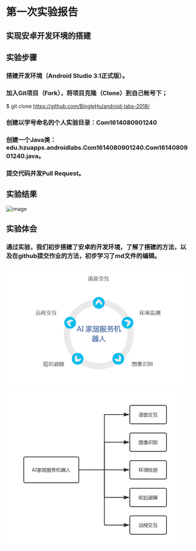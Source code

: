 # 第一次实验报告
## 实现安卓开发环境的搭建
## 实验步骤
### 搭建开发环境（Android Studio 3.1正式版）。
### 加入Git项目（Fork），将项目克隆（Clone）到自己帐号下；
$ git clone https://github.com/BingleHu/android-labs-2018/
### 创建以学号命名的个人实验目录：Com1614080901240
### 创建一个Java类：edu.hzuapps.androidlabs.Com1614080901240.Com1614080901240.java。
### 提交代码并发Pull Request。
## 实验结果
![image](https://github.com/BingleHu/android-labs-2018/blob/master/Com1614080901240/Com1614080901240.png)
## 实验体会
### 通过实验，我们初步搭建了安卓的开发环境，了解了搭建的方法，以及在github提交作业的方法，初步学习了md文件的编辑。
![image](https://github.com/BingleHu/android-labs-2018/blob/master/p1.png)
![image](https://github.com/BingleHu/android-labs-2018/blob/master/p2.png)
